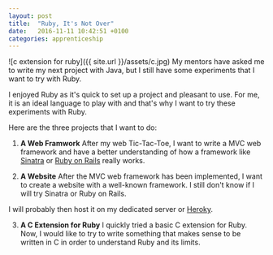 ```yaml
---
layout: post
title:  "Ruby, It's Not Over"
date:   2016-11-11 10:42:51 +0100
categories: apprenticeship
---
```

![c extension for ruby]({{ site.url }}/assets/c.jpg)
My mentors have asked me to write my next project with Java, but I still have
some experiments that I want to try with Ruby.

I enjoyed Ruby as it's quick to set up a project and pleasant to use.
For me, it is an ideal language to play with and that's why I want to
try these experiments with Ruby.

Here are the three projects that I want to do:

1. **A Web Framwork**
After my web Tic-Tac-Toe, I want to write a MVC web framework and have a better
understanding of how a framework like [Sinatra](http://www.sinatrarb.com/) or
[Ruby on Rails](http://rubyonrails.org/) really works.

2. **A Website**
After the MVC web framework has been implemented, I want to create a website
with a well-known framework. I still don't know if I will try Sinatra or Ruby
on Rails.

I will probably then host it on my dedicated server or [Heroky](https://www.heroku.com).

3. **A C Extension for Ruby**
I quickly tried a basic C extension for Ruby. Now, I would like to try to write
something that makes sense to be written in C in order to understand Ruby and
its limits.
